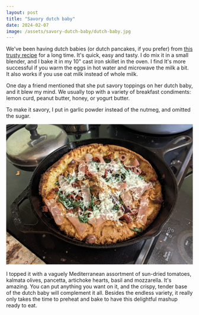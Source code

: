 ```yaml
---
layout: post
title: "Savory dutch baby"
date: 2024-02-07
image: /assets/savory-dutch-baby/dutch-baby.jpg
---
```


We've been having dutch babies (or dutch pancakes, if you prefer) from [this trusty recipe](https://cooking.nytimes.com/recipes/6648-dutch-baby) for a long time. It's quick, easy and tasty. I do mix it in a small blender, and I bake it in my 10" cast iron skillet in the oven. I find It's more successful if you warm the eggs in hot water and microwave the milk a bit. It also works if you use oat milk instead of whole milk.

One day a friend mentioned that she put savory toppings on her dutch baby, and it blew my mind. We usually top with a variety of breakfast condiments: lemon curd, peanut butter, honey, or yogurt butter.

To make it savory, I put in garlic powder instead of the nutmeg, and omitted the sugar. 

<img src="/assets/savory-dutch-baby/dutch-baby.jpg" alt="savory dutch baby right out of the oven" class="image-style"/>

I topped it with a vaguely Mediterranean assortment of sun-dried tomatoes, kalmata olives, pancetta, artichoke hearts, basil and mozzarella. It's amazing. You can put anything you want on it, and the crispy, tender base of the dutch baby will complement it all. Besides the endless variety, it really only takes the time to preheat and bake to have this delightful mashup ready to eat.